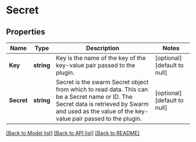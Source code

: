 # Secret

## Properties
Name | Type | Description | Notes
------------ | ------------- | ------------- | -------------
**Key** | **string** | Key is the name of the key of the key-value pair passed to the plugin. | [optional] [default to null]
**Secret** | **string** | Secret is the swarm Secret object from which to read data. This can be a Secret name or ID. The Secret data is retrieved by Swarm and used as the value of the key-value pair passed to the plugin. | [optional] [default to null]

[[Back to Model list]](../README.md#documentation-for-models) [[Back to API list]](../README.md#documentation-for-api-endpoints) [[Back to README]](../README.md)


